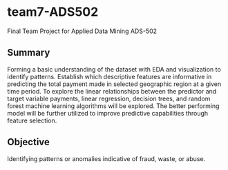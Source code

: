 # team7-ADS502
Final Team Project for Applied Data Mining ADS-502

## Summary
Forming a basic understanding of the dataset with EDA and visualization to identify patterns. Establish which descriptive features are informative in predicting the total payment made in selected geographic region at a given time period. To explore the linear relationships between the predictor and target variable payments, linear regression, decision trees, and random forest machine learning algorithms will be explored. The better performing model will be further utilized to improve predictive capabilities through feature selection.

## Objective
Identifying patterns or anomalies indicative of fraud, waste, or abuse.